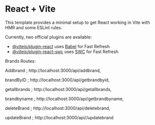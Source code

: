 # React + Vite

This template provides a minimal setup to get React working in Vite with HMR and some ESLint rules.

Currently, two official plugins are available:

- [@vitejs/plugin-react](https://github.com/vitejs/vite-plugin-react/blob/main/packages/plugin-react/README.md) uses [Babel](https://babeljs.io/) for Fast Refresh
- [@vitejs/plugin-react-swc](https://github.com/vitejs/vite-plugin-react-swc) uses [SWC](https://swc.rs/) for Fast Refresh


Brands Routes:

Addbrand ; http://localhost:3000/api/addbrand,


brandByID ; http://localhost:3000/api/getbrandbyid,


getallbrands ; http://localhost:3000/api/getallbrands,


brandbyname ; http://localhost:3000/api/getbrandbyname,


deleteBrand ; http://localhost:3000/api/deletebrand,


updateBrand ; http://localhost:3000/api//updatebrand

